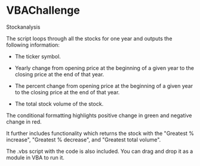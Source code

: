 # VBAChallenge
 Stockanalysis

The  script  loops  through all the stocks for one year and outputs the following information:

  * The ticker symbol.

  * Yearly change from opening price at the beginning of a given year to the closing price at the end of that year.

  * The percent change from opening price at the beginning of a given year to the closing price at the end of that year.

  * The total stock volume of the stock.

 The  conditional formatting  highlights positive change in green and negative change in red.


It further includes functionality which returns the stock with the "Greatest % increase", "Greatest % decrease", and "Greatest total volume".


The .vbs script with the code is also included. You can drag and drop it as a module in VBA to run it.

